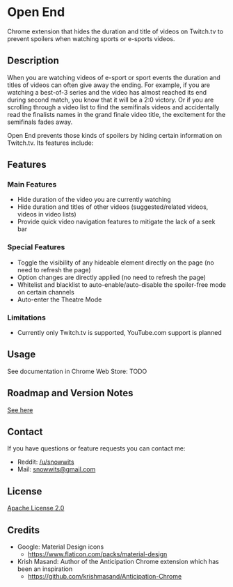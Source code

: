 # Open End
Chrome extension that hides the duration and title of videos on Twitch.tv to prevent spoilers when watching sports or e-sports videos.

## Description 
When you are watching videos of e-sport or sport events the duration and titles of videos can often give away the ending. For example, if you are watching a best-of-3 series and the video has almost reached its end during second match, you know that it will be a 2:0 victory.
Or if you are scrolling through a video list to find the semifinals videos and accidentally read the finalists names in the grand finale video title, the excitement for the semifinals fades away.

Open End prevents those kinds of spoilers by hiding certain information on Twitch.tv. Its features include:

## Features
### Main Features
- Hide duration of the video you are currently watching
- Hide duration and titles of other videos (suggested/related videos, videos in video lists)
- Provide quick video navigation features to mitigate the lack of a seek bar

### Special Features
- Toggle the visibility of any hideable element directly on the page (no need to refresh the page)
- Option changes are directly applied (no need to refresh the page)
- Whitelist and blacklist to auto-enable/auto-disable the spoiler-free mode on certain channels
- Auto-enter the Theatre Mode

### Limitations
- Currently only Twitch.tv is supported, YouTube.com support is planned

## Usage
See documentation in Chrome Web Store: TODO

## Roadmap and Version Notes
[See here](version_notes.md)

## Contact
If you have questions or feature requests you can contact me:
- Reddit: [/u/snowwits](https://www.reddit.com/user/snowwits)
- Mail: [snowwits@gmail.com](mailto:snowwits@gmail.com)

## License
[Apache License 2.0](LICENSE.md)

## Credits
- Google: Material Design icons
  - https://www.flaticon.com/packs/material-design
- Krish Masand: Author of the Anticipation Chrome extension which has been an inspiration
  - https://github.com/krishmasand/Anticipation-Chrome
